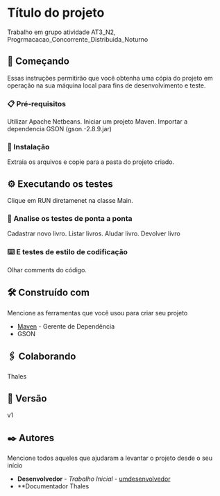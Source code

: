 # Título do projeto

Trabalho em grupo atividade AT3_N2, Progrmacacao_Concorrente_Distribuida_Noturno

## 🚀 Começando

Essas instruções permitirão que você obtenha uma cópia do projeto em operação na sua máquina local para fins de desenvolvimento e teste.


### 📋 Pré-requisitos

Utilizar Apache Netbeans.
Iniciar um projeto Maven.
Importar a dependencia GSON (gson.-2.8.9.jar)

### 🔧 Instalação

Extraia os arquivos e copie para a pasta do projeto criado.

## ⚙️ Executando os testes

Clique em RUN diretamenet na classe Main.

### 🔩 Analise os testes de ponta a ponta

Cadastrar novo livro.
Listar livros.
Aludar livro.
Devolver livro

### ⌨️ E testes de estilo de codificação

Olhar comments do código.

## 🛠️ Construído com

Mencione as ferramentas que você usou para criar seu projeto
* [Maven](https://maven.apache.org/) - Gerente de Dependência
* GSON

## 🖇️ Colaborando

Thales

## 📌 Versão

v1
## ✒️ Autores

Mencione todos aqueles que ajudaram a levantar o projeto desde o seu início

* **Desenvolvedor** - *Trabalho Inicial* - [umdesenvolvedor](https://github.com/caiosantosbsb)
* **Documentador Thales


